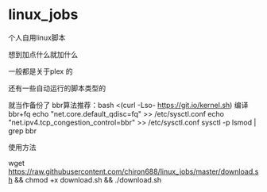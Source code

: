 # linux_jobs
个人自用linux脚本

想到加点什么就加什么

一般都是关于plex 的

还有一些自动运行的脚本类型的

就当作备份了
bbr算法推荐：bash <(curl -Lso- https://git.io/kernel.sh)
编译bbr+fq
echo "net.core.default_qdisc=fq" >> /etc/sysctl.conf
echo "net.ipv4.tcp_congestion_control=bbr" >> /etc/sysctl.conf
sysctl -p
lsmod | grep bbr

使用方法

wget https://raw.githubusercontent.com/chiron688/linux_jobs/master/download.sh && chmod +x download.sh && ./download.sh

